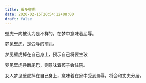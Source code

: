 ```yaml
---
title: 很多壁虎
date: 2020-02-15T20:54:12+08:00
draft: false
---
```


壁虎一向被认为是不祥的，在梦中意味着屈辱。<br>



梦见壁虎，是受辱的前兆。<br>



梦见壁虎掉在自己身上，预示自己将要生玻


梦见壁虎挣断尾巴，则意味着孩子会住院。<br>



女人梦见壁虎掉在自己身上，意味着在家中受到羞辱，将会和丈夫分居。<br>
